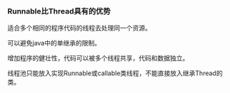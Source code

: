 ### Runnable比Thread具有的优势

适合多个相同的程序代码的线程去处理同一个资源。

可以避免java中的单继承的限制。

增加程序的健壮性，代码可以被多个线程共享，代码和数据独立。

线程池只能放入实现Runnable或callable类线程，不能直接放入继承Thread的类。
